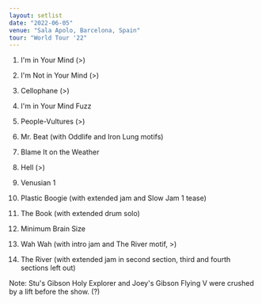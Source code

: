 ```yaml
---
layout: setlist
date: "2022-06-05"
venue: "Sala Apolo, Barcelona, Spain"
tour: "World Tour '22"
---
```



 1. I'm in Your Mind
    (>)

 2. I'm Not in Your Mind
    (>)

 3. Cellophane
    (>)

 4. I'm in Your Mind Fuzz

 5. People-Vultures
    (>)

 6. Mr. Beat
    (with Oddlife and Iron Lung motifs)

 7. Blame It on the Weather

 8. Hell
    (>)

 9. Venusian 1

10. Plastic Boogie
    (with extended jam and Slow Jam 1 tease)

11. The Book
    (with extended drum solo)

12. Minimum Brain Size

13. Wah Wah
    (with intro jam and The River motif, >)

14. The River
    (with extended jam in second section, third and fourth sections
    left out)


Note: Stu's Gibson Holy Explorer and Joey's Gibson Flying V were crushed by a lift
before the show. (?)

